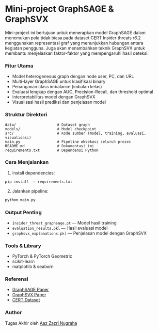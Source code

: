 
# Mini-project GraphSAGE & GraphSVX
Mini-project ini bertujuan untuk menerapkan model GraphSAGE dalam menemukan pola tidak biasa pada dataset CERT Insider threats r6.2 menggunakan representasi graf yang menunjukkan hubungan antara kegiatan pengguna. Juga akan menambahkan teknik GraphSVX untuk membantu menjelaskan faktor-faktor yang mempengaruhi hasil deteksi.

### Fitur Utama  
- Model heterogeneous graph dengan node user, PC, dan URL  
- Multi-layer GraphSAGE untuk klasifikasi binary  
- Penanganan class imbalance (imbalan kelas)  
- Evaluasi lengkap dengan AUC, Precision-Recall, dan threshold optimal  
- Interpretabilitas model dengan GraphSVX  
- Visualisasi hasil prediksi dan penjelasan model

### Struktur Direktori  
```
data/                   # Dataset graph    
models/                 # Model checkpoint  
src/                    # Kode sumber (model, training, evaluasi, visualisasi)  
main.py                 # Pipeline eksekusi seluruh proses  
README.md               # Dokumentasi ini  
requirements.txt        # Dependensi Python  
```

### Cara Menjalankan  
1. Install dependencies:  
```bash
pip install -r requirements.txt
```

2. Jalankan pipeline:  
```bash
python main.py
```

### Output Penting  
- `insider_threat_graphsage.pt` — Model hasil training  
- `evaluation_results.pkl` — Hasil evaluasi model  
- `graphsvx_explanations.pkl` — Penjelasan model dengan GraphSVX  

### Tools & Library  
- PyTorch & PyTorch Geometric  
- scikit-learn  
- matplotlib & seaborn  

### Referensi
- [GraphSAGE Paper](https://cs.stanford.edu/people/jure/pubs/graphsage-nips17.pdf)  
- [GraphSVX Paper](https://arxiv.org/pdf/2104.10482)  
- [CERT Dataset](https://kilthub.cmu.edu/ndownloader/files/24844280)

### Author  
Tugas Akhir oleh [Aaz Zazri Nugraha](https://github.com/azzazry)